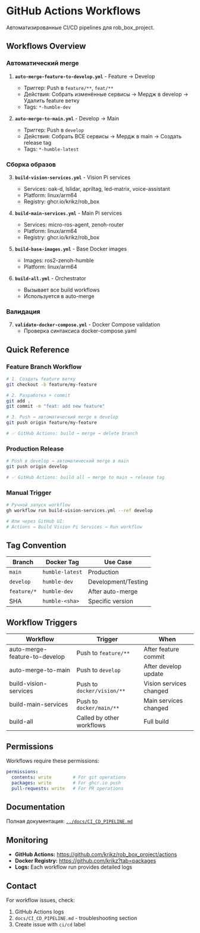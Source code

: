 # GitHub Actions Workflows

Автоматизированные CI/CD pipelines для rob_box_project.

## Workflows Overview

### Автоматический merge

1. **`auto-merge-feature-to-develop.yml`** - Feature → Develop
   - Триггер: Push в `feature/**`, `feat/**`
   - Действия: Собрать изменённые сервисы → Мердж в develop → Удалить feature ветку
   - Tags: `*-humble-dev`

2. **`auto-merge-to-main.yml`** - Develop → Main
   - Триггер: Push в `develop`
   - Действия: Собрать ВСЕ сервисы → Мердж в main → Создать release tag
   - Tags: `*-humble-latest`

### Сборка образов

3. **`build-vision-services.yml`** - Vision Pi services
   - Services: oak-d, lslidar, apriltag, led-matrix, voice-assistant
   - Platform: linux/arm64
   - Registry: ghcr.io/krikz/rob_box

4. **`build-main-services.yml`** - Main Pi services
   - Services: micro-ros-agent, zenoh-router
   - Platform: linux/arm64
   - Registry: ghcr.io/krikz/rob_box

5. **`build-base-images.yml`** - Base Docker images
   - Images: ros2-zenoh-humble
   - Platform: linux/arm64

6. **`build-all.yml`** - Orchestrator
   - Вызывает все build workflows
   - Используется в auto-merge

### Валидация

7. **`validate-docker-compose.yml`** - Docker Compose validation
   - Проверка синтаксиса docker-compose.yaml

## Quick Reference

### Feature Branch Workflow

```bash
# 1. Создать feature ветку
git checkout -b feature/my-feature

# 2. Разработка + commit
git add .
git commit -m "feat: add new feature"

# 3. Push → автоматический merge в develop
git push origin feature/my-feature

# ✅ GitHub Actions: build → merge → delete branch
```

### Production Release

```bash
# Push в develop → автоматический merge в main
git push origin develop

# ✅ GitHub Actions: build all → merge to main → release tag
```

### Manual Trigger

```bash
# Ручной запуск workflow
gh workflow run build-vision-services.yml --ref develop

# Или через GitHub UI:
# Actions → Build Vision Pi Services → Run workflow
```

## Tag Convention

| Branch | Docker Tag | Use Case |
|--------|-----------|----------|
| `main` | `humble-latest` | Production |
| `develop` | `humble-dev` | Development/Testing |
| `feature/*` | `humble-dev` | After auto-merge |
| SHA | `humble-<sha>` | Specific version |

## Workflow Triggers

| Workflow | Trigger | When |
|----------|---------|------|
| auto-merge-feature-to-develop | Push to `feature/**` | After feature commit |
| auto-merge-to-main | Push to `develop` | After develop update |
| build-vision-services | Push to `docker/vision/**` | Vision services changed |
| build-main-services | Push to `docker/main/**` | Main services changed |
| build-all | Called by other workflows | Full build |

## Permissions

Workflows require these permissions:

```yaml
permissions:
  contents: write        # For git operations
  packages: write        # For ghcr.io push
  pull-requests: write   # For PR operations
```

## Documentation

Полная документация: [`../docs/CI_CD_PIPELINE.md`](../CI_CD_PIPELINE.md)

## Monitoring

- **GitHub Actions:** https://github.com/krikz/rob_box_project/actions
- **Docker Registry:** https://github.com/krikz?tab=packages
- **Logs:** Each workflow run provides detailed logs

## Contact

For workflow issues, check:
1. GitHub Actions logs
2. `docs/CI_CD_PIPELINE.md` - troubleshooting section
3. Create issue with `ci/cd` label
